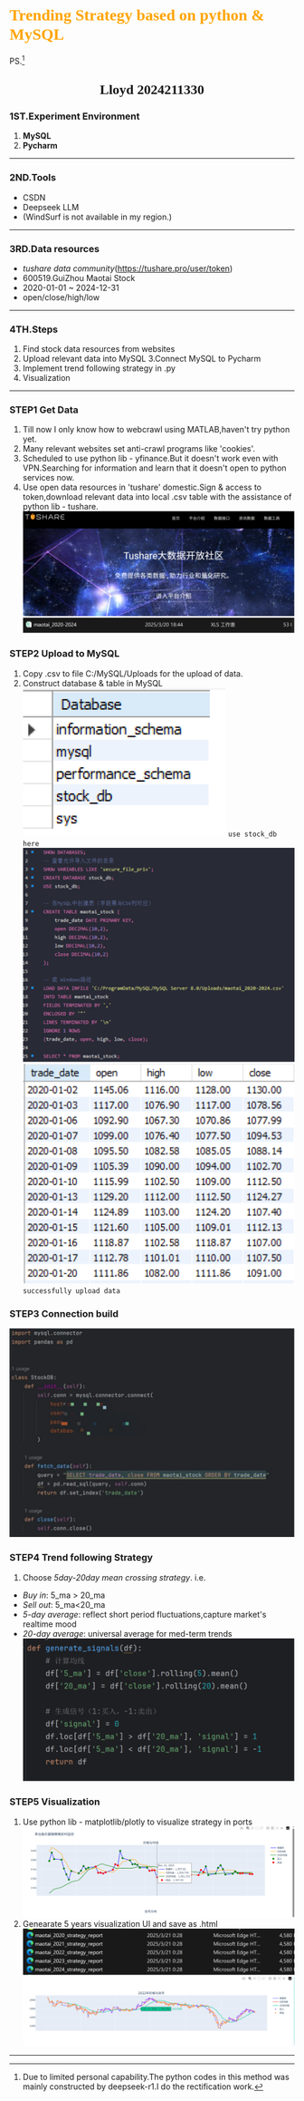 # <font face="Test" color=orange>Trending Strategy based on python & MySQL</font> 
PS.[^1]
## <center><font face="楷体" size=5> Lloyd 2024211330</font></center>
### 1ST.Experiment Environment
1. **MySQL**
2. **Pycharm**
***
### 2ND.Tools
 - CSDN
 - Deepseek LLM   
 - (WindSurf is not available in my region.)
***
### 3RD.Data resources
 - *tushare data community*(https://tushare.pro/user/token)
 - 600519.GuiZhou Maotai Stock
 - 2020-01-01 ~ 2024-12-31
 - open/close/high/low
***
### 4TH.Steps
1. Find stock data resources from websites
2. Upload relevant data into MySQL
3.Connect MySQL to Pycharm
4. Implement trend following strategy in .py
5. Visualization
***
### STEP1 Get Data
1. Till now I only know how to webcrawl using MATLAB,haven't try python yet.
2. Many relevant websites set anti-crawl programs like 'cookies'.
3. Scheduled to use python lib - yfinance.But it doesn't work even with VPN.Searching for information and learn that it doesn't open to python services now.
4. Use open data resources in 'tushare' domestic.Sign & access to token,download relevant data into local .csv table with the assistance of python lib - tushare.
   ![alt text](image.png)
   ![alt text](image-1.png)
### STEP2 Upload to MySQL
1. Copy .csv to file C:/MySQL/Uploads for the upload of data.
2. Construct database & table in MySQL
   ![alt text](image-2.png)
   `use stock_db here`
   ![alt text](image-3.png)
   ![alt text](image-4.png)
   `successfully upload data`
### STEP3 Connection build
![alt text](image-5.png)
### STEP4 Trend following Strategy
1. Choose *5day-20day mean crossing strategy*.
i.e.
- *Buy in*: 5_ma > 20_ma
- *Sell out*: 5_ma<20_ma
- *5-day average*: reflect short period fluctuations,capture market's realtime mood
- *20-day average*: universal average for med-term trends
 ![alt text](image-6.png)
### STEP5 Visualization
1. Use python lib - matplotlib/plotly to visualize strategy in ports
   ![alt text](image-7.png)
2. Genearate 5 years visualization UI and save as .html
   ![alt text](image-8.png)
   ![alt text](image-9.png)
***

[^1]: Due to limited personal capability.The python codes in this method was mainly constructed by deepseek-r1.I do the rectification work.


